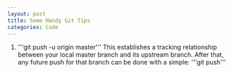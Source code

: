 ```yaml
---
layout: post
title: Some Handy Git Tips
categories: Code
---
```


1. '''git push -u origin master'''
    This establishes a tracking relationship between your local master branch and its upstream branch. After that, any future push for that branch can be done with a simple:
   '''git push'''